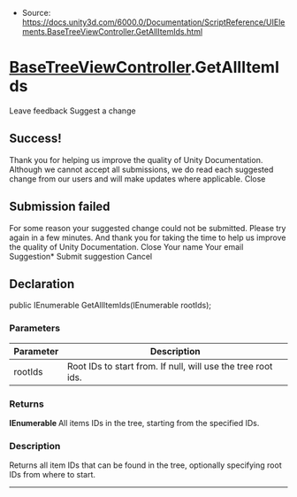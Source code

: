 * Source: https://docs.unity3d.com/6000.0/Documentation/ScriptReference/UIElements.BaseTreeViewController.GetAllItemIds.html

#  [BaseTreeViewController](https://docs.unity3d.com/6000.0/Documentation/ScriptReference/UIElements.BaseTreeViewController.html).GetAllItemIds
Leave feedback
Suggest a change
## Success!
Thank you for helping us improve the quality of Unity Documentation. Although we cannot accept all submissions, we do read each suggested change from our users and will make updates where applicable.
Close
## Submission failed
For some reason your suggested change could not be submitted. Please <a>try again</a> in a few minutes. And thank you for taking the time to help us improve the quality of Unity Documentation.
Close
Your name Your email Suggestion* Submit suggestion
Cancel
## Declaration
public IEnumerable<int> GetAllItemIds(IEnumerable<int> rootIds); 
### Parameters
Parameter | Description  
---|---  
rootIds | Root IDs to start from. If null, will use the tree root ids.  
### Returns
**IEnumerable <int>** All items IDs in the tree, starting from the specified IDs. 
### Description
Returns all item IDs that can be found in the tree, optionally specifying root IDs from where to start. 
* * *
